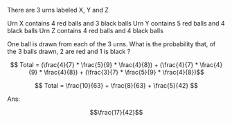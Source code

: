 There are 3 urns labeled X, Y and Z

Urn X contains 4 red balls and 3 black balls
Urn Y contains 5 red balls and 4 black balls
Urn Z contains 4 red balls and 4 black balls

One ball is drawn from each of the 3 urns. What is the probability that, of the 3 balls drawn,
2 are red and 1 is black ?

$$ Total = (\frac{4}{7} * \frac{5}{9} * \frac{4}{8}) + (\frac{4}{7} * \frac{4}{9} * \frac{4}{8}) + (\frac{3}{7} * \frac{5}{9} * \frac{4}{8})$$

$$ Total = \frac{10}{63} + \frac{8}{63} + \frac{5}{42} $$

Ans: 

$$\frac{17}{42}$$
